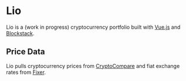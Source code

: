 # Lio

<p>Lio is a (work in progress) cryptocurrency portfolio built with <a href='https://vuejs.org/'>Vue.js</a> and <a href='https://blockstack.org/'>Blockstack</a>.</p>

## Price Data
Lio pulls cryptocurrency prices from <a href='https://www.cryptocompare.com/'>CryptoCompare</a> and fiat exchange rates from <a href='http://fixer.io/'>Fixer</a>.

